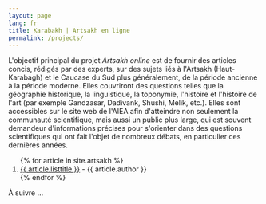 ```yaml
---
layout: page
lang: fr
title: Karabakh | Artsakh en ligne
permalink: /projects/
---
```


L'objectif principal du projet *Artsakh online* est de fournir des articles concis, rédigés par des experts, sur des sujets liés à l'Artsakh (Haut-Karabagh) et le Caucase du Sud plus généralement, de la période ancienne à la période moderne. Elles couvriront des questions telles que la géographie historique, la linguistique, la toponymie, l'histoire et l'histoire de l'art (par exemple Gandzasar, Dadivank, Shushi, Melik, etc.).  Elles sont accessibles sur le site web de l'AIEA afin d'atteindre non seulement la communauté scientifique, mais aussi un public plus large, qui est souvent demandeur d'informations précises pour s'orienter dans des questions scientifiques qui ont fait l'objet de nombreux débats, en particulier ces dernières années.

<ol>
{% for article in site.artsakh %}
  <li>
    <a href="{{ article.url }}">{{ article.listtitle }}</a> - {{ article.author }}
  </li>
{% endfor %}
</ol>

À suivre …
